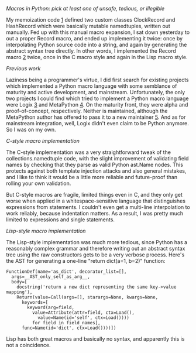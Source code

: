 *Macros in Python: pick at least one of unsafe, tedious, or illegible*

My memoization code [1] defined two custom classes ClockRecord and HashRecord which were basically mutable namedtuples, written out manually.  Fed up with this manual macro expansion, I sat down yesterday to out a proper Record macro, and ended up implementing it twice: once by interpolating Python source code into a string, and again by generating the abstract syntax tree directly.  In other words, I implemented the Record macro [2] twice, once in the C macro style and again in the Lisp macro style.

*Previous work*

Laziness being a programmer's virtue, I did first search for existing projects which implemented a Python macro language with some semblance of maturity and active development, and mainstream.  Unfortunately, the only two projects I could find which tried to implement a Python macro language were Logix [3] and MetaPython [4].  On the maturity front, they were alpha and proof-of-concept, respectively.  Neither is maintained, although the MetaPython author has offered to pass it to a new maintainer [5].  And as for mainstream integration, well, Logix didn't even claim to be Python anymore.  So I was on my own.

*C-style macro implementation*

The C-style implementation was a very straightforward tweak of the collections.namedtuple code, with the slight improvement of validating field names by checking that they parse as valid Python ast.Name nodes.  This protects against both template injection attacks and also general mistakes, and I like to think it would be a little more reliable and future-proof than rolling your own validation.

But C-style macros are fragile, limited things even in C, and they only get worse when applied in a whitespace-sensitive language that distinguishes expressions from statements.  I couldn't even get a multi-line interpolation to work reliably, because indentation matters.  As a result, I was pretty much limited to expressions and single statements.

*Lisp-style macro implementation*

The Lisp-style implementation was much more tedious, since Python has a reasonably complex grammar and therefore writing out an abstract syntax tree using the raw constructors gets to be a very verbose process.  Here's the AST for generating a one-line "return dict(a=1, b=2)" function:

    FunctionDef(name='as_dict', decorator_list=[],
      args=__AST_only_self_as_arg__,
      body=[
        docstring('return a new dict representing the same key->value mapping'),
        Return(value=Call(args=[], starargs=None, kwargs=None,
          keywords=[
            keyword(arg=field,
              value=Attribute(attr=field, ctx=Load(), 
                value=Name(id='self', ctx=Load())))
              for field in field_names],
          func=Name(id='dict', ctx=Load())))])

Lisp has both great macros and basically no syntax, and apparently this is not a coincidence.

[1]: <https://github.com/damonwang/random/tree/master/memoization> 

[2]: <https://github.com/damonwang/random/tree/master/record> 

[3]: <http://logix-language.sourceforge.net/> 

[4]: <http://metapython.org/> 

[5]: <http://groups.google.com/group/metapython/browse_thread/thread/4a83716c409eb012> "If anyone wants to take on the maintenance or has some project that really needs metapython, I'm open to either giving up the reigns or spending a little more time on it. "
